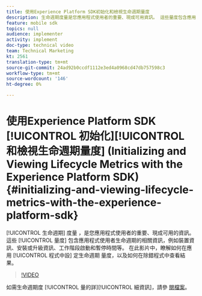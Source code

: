 ```yaml
---
title: 使用Experience Platform SDK初始化和檢視生命週期量度
description: 生命週期度量是您應用程式使用者的重要、現成可用資訊。 這些量度包含應用程式使用者生命週期的相關資訊，例如裝置資訊、安裝或升級資訊、工作階段啟動和暫停時間等。 在此影片中，瞭解如何在應用程式中設定生命週期量度，以及如何在除錯程式中查看結果。
feature: mobile sdk
topics: null
audience: implementer
activity: implement
doc-type: technical video
team: Technical Marketing
kt: 2561
translation-type: tm+mt
source-git-commit: 24ad92b0ccdf1112e3ed4a0968cd47db757598c3
workflow-type: tm+mt
source-wordcount: '146'
ht-degree: 0%

---
```



# 使用Experience Platform SDK [!UICONTROL 初始化][!UICONTROL 和檢視生命週期量度] (Initializing and Viewing Lifecycle Metrics with the Experience Platform SDK) {#initializing-and-viewing-lifecycle-metrics-with-the-experience-platform-sdk}

[!UICONTROL 生命週期] 度量  ，是您應用程式使用者的重要、現成可用的資訊。 這些 [!UICONTROL 量度] 包含應用程式使用者生命週期的相關資訊，例如裝置資訊、安裝或升級資訊、工作階段啟動和暫停時間等。 在此影片中，瞭解如何在應用 [!UICONTROL 程式中設] 定生命週期  量度，以及如何在除錯程式中查看結果。

>[!VIDEO](https://video.tv.adobe.com/v/26258/?quality=12)

如需生命週期度 [!UICONTROL 量的詳][!UICONTROL 細資訊]，請參 [閱檔案](https://aep-sdks.gitbook.io/docs/using-mobile-extensions/mobile-core/lifecycle)。

